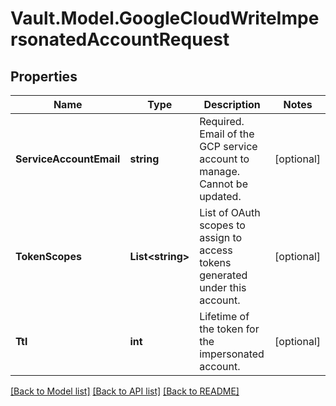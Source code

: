# Vault.Model.GoogleCloudWriteImpersonatedAccountRequest

## Properties

Name | Type | Description | Notes
------------ | ------------- | ------------- | -------------
**ServiceAccountEmail** | **string** | Required. Email of the GCP service account to manage. Cannot be updated. | [optional] 
**TokenScopes** | **List&lt;string&gt;** | List of OAuth scopes to assign to access tokens generated under this account. | [optional] 
**Ttl** | **int** | Lifetime of the token for the impersonated account. | [optional] 

[[Back to Model list]](../README.md#documentation-for-models) [[Back to API list]](../README.md#documentation-for-api-endpoints) [[Back to README]](../README.md)


